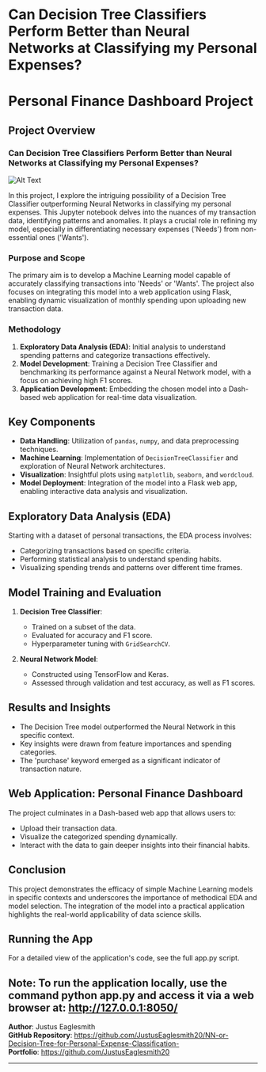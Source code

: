 # Can Decision Tree Classifiers Perform Better than Neural Networks at Classifying my Personal Expenses?
# Personal Finance Dashboard Project

## Project Overview

### Can Decision Tree Classifiers Perform Better than Neural Networks at Classifying my Personal Expenses?

![Alt Text](/images/your-gif-name.gif)

In this project, I explore the intriguing possibility of a Decision Tree Classifier outperforming Neural Networks in classifying my personal expenses. This Jupyter notebook delves into the nuances of my transaction data, identifying patterns and anomalies. It plays a crucial role in refining my model, especially in differentiating necessary expenses ('Needs') from non-essential ones ('Wants').

### Purpose and Scope

The primary aim is to develop a Machine Learning model capable of accurately classifying transactions into 'Needs' or 'Wants'. The project also focuses on integrating this model into a web application using Flask, enabling dynamic visualization of monthly spending upon uploading new transaction data.

### Methodology

1. **Exploratory Data Analysis (EDA)**: Initial analysis to understand spending patterns and categorize transactions effectively.
2. **Model Development**: Training a Decision Tree Classifier and benchmarking its performance against a Neural Network model, with a focus on achieving high F1 scores.
3. **Application Development**: Embedding the chosen model into a Dash-based web application for real-time data visualization.

## Key Components

- **Data Handling**: Utilization of `pandas`, `numpy`, and data preprocessing techniques.
- **Machine Learning**: Implementation of `DecisionTreeClassifier` and exploration of Neural Network architectures.
- **Visualization**: Insightful plots using `matplotlib`, `seaborn`, and `wordcloud`.
- **Model Deployment**: Integration of the model into a Flask web app, enabling interactive data analysis and visualization.

## Exploratory Data Analysis (EDA)

Starting with a dataset of personal transactions, the EDA process involves:
- Categorizing transactions based on specific criteria.
- Performing statistical analysis to understand spending habits.
- Visualizing spending trends and patterns over different time frames.

## Model Training and Evaluation

1. **Decision Tree Classifier**: 
   - Trained on a subset of the data.
   - Evaluated for accuracy and F1 score.
   - Hyperparameter tuning with `GridSearchCV`.

2. **Neural Network Model**: 
   - Constructed using TensorFlow and Keras.
   - Assessed through validation and test accuracy, as well as F1 scores.

## Results and Insights

- The Decision Tree model outperformed the Neural Network in this specific context.
- Key insights were drawn from feature importances and spending categories.
- The 'purchase' keyword emerged as a significant indicator of transaction nature.

## Web Application: Personal Finance Dashboard

The project culminates in a Dash-based web app that allows users to:
- Upload their transaction data.
- Visualize the categorized spending dynamically.
- Interact with the data to gain deeper insights into their financial habits.

## Conclusion

This project demonstrates the efficacy of simple Machine Learning models in specific contexts and underscores the importance of methodical EDA and model selection. The integration of the model into a practical application highlights the real-world applicability of data science skills.

## Running the App

For a detailed view of the application's code, see the full app.py script.

Note: To run the application locally, use the command python app.py and access it via a web browser at: http://127.0.0.1:8050/
---

**Author**: Justus Eaglesmith  
**GitHub Repository**: https://github.com/JustusEaglesmith20/NN-or-Decision-Tree-for-Personal-Expense-Classification-  
**Portfolio**: https://github.com/JustusEaglesmith20

---
